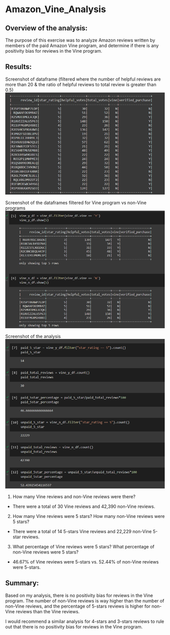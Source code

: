 # Amazon_Vine_Analysis

## Overview of the analysis:
The purpose of this exercise was to analyze Amazon reviews written by members of the paid Amazon Vine program, and determine if there is any positivity bias for reviews in the Vine program.

## Results:

Screenshot of dataframe (filtered where the number of helpful reviews are more than 20 & the ratio of helpful reviews to total review is greater than 0.5)
<img src="/Resources/vine_df.png" >

Screenshot of the dataframes filtered for Vine program vs non-Vine programs
<img src="/Resources/vine_df_filtered.png" >

Screenshot of the analysis
<img src="/Resources/analysis.png" >


1. How many Vine reviews and non-Vine reviews were there?
- There were a total of 30 Vine reviews and 42,390 non-Vine reviews.

2. How many Vine reviews were 5 stars? How many non-Vine reviews were 5 stars?
- There were a total of 14 5-stars Vine reviews and 22,229 non-Vine 5-star reviews.

3. What percentage of Vine reviews were 5 stars? What percentage of non-Vine reviews were 5 stars?
- 46.67% of Vine reviews were 5-stars vs. 52.44% of non-Vine reviews were 5-stars.


## Summary:
Based on my analysis, there is no positivity bias for reviews in the Vine program. The number of non-Vine reviews is way higher than the number of non-Vine reviews, and the percentage of 5-stars reviews is higher for non-Vine reviews than the Vine reviews.

I would recommend a similar analysis for 4-stars and 3-stars reviews to rule out that there is no positivity bias for reviews in the Vine program.